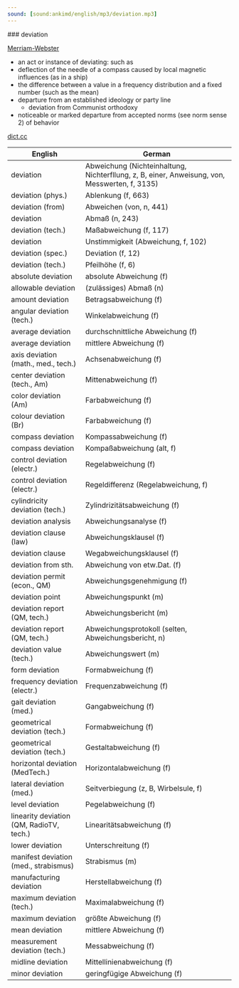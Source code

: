 ```yaml
---
sound: [sound:ankimd/english/mp3/deviation.mp3]
---
```


\### deviation

[Merriam-Webster](https://www.merriam-webster.com/dictionary/deviation)

- an act or instance of deviating: such as
- deflection of the needle of a compass caused by local magnetic influences (as in a ship)
- the difference between a value in a frequency distribution and a fixed number (such as the mean)
- departure from an established ideology or party line
    - deviation from Communist orthodoxy
- noticeable or marked departure from accepted norms (see norm sense 2) of behavior

[dict.cc](https://www.dict.cc/deviation)

| English        | German       |
| -------------- | ------------ |
| deviation | Abweichung (Nichteinhaltung, Nichterfllung, z, B, einer, Anweisung, von, Messwerten, f, 3135) |
| deviation (phys.) | Ablenkung (f, 663) |
| deviation (from) | Abweichen (von, n, 441) |
| deviation | Abmaß (n, 243) |
| deviation (tech.) | Maßabweichung (f, 117) |
| deviation | Unstimmigkeit (Abweichung, f, 102) |
| deviation (spec.) | Deviation (f, 12) |
| deviation (tech.) | Pfeilhöhe (f, 6) |
| absolute deviation | absolute Abweichung (f) |
| allowable deviation | (zulässiges) Abmaß (n) |
| amount deviation | Betragsabweichung (f) |
| angular deviation (tech.) | Winkelabweichung (f) |
| average deviation | durchschnittliche Abweichung (f) |
| average deviation | mittlere Abweichung (f) |
| axis deviation (math., med., tech.) | Achsenabweichung (f) |
| center deviation (tech., Am) | Mittenabweichung (f) |
| color deviation (Am) | Farbabweichung (f) |
| colour deviation (Br) | Farbabweichung (f) |
| compass deviation | Kompassabweichung (f) |
| compass deviation | Kompaßabweichung (alt, f) |
| control deviation (electr.) | Regelabweichung (f) |
| control deviation (electr.) | Regeldifferenz (Regelabweichung, f) |
| cylindricity deviation (tech.) | Zylindrizitätsabweichung (f) |
| deviation analysis | Abweichungsanalyse (f) |
| deviation clause (law) | Abweichungsklausel (f) |
| deviation clause | Wegabweichungsklausel (f) |
| deviation from sth. | Abweichung von etw.Dat. (f) |
| deviation permit (econ., QM) | Abweichungsgenehmigung (f) |
| deviation point | Abweichungspunkt (m) |
| deviation report (QM, tech.) | Abweichungsbericht (m) |
| deviation report (QM, tech.) | Abweichungsprotokoll (selten, Abweichungsbericht, n) |
| deviation value (tech.) | Abweichungswert (m) |
| form deviation | Formabweichung (f) |
| frequency deviation (electr.) | Frequenzabweichung (f) |
| gait deviation (med.) | Gangabweichung (f) |
| geometrical deviation (tech.) | Formabweichung (f) |
| geometrical deviation (tech.) | Gestaltabweichung (f) |
| horizontal deviation (MedTech.) | Horizontalabweichung (f) |
| lateral deviation (med.) | Seitverbiegung (z, B, Wirbelsule, f) |
| level deviation | Pegelabweichung (f) |
| linearity deviation (QM, RadioTV, tech.) | Linearitätsabweichung (f) |
| lower deviation | Unterschreitung (f) |
| manifest deviation (med., strabismus) | Strabismus (m) |
| manufacturing deviation | Herstellabweichung (f) |
| maximum deviation (tech.) | Maximalabweichung (f) |
| maximum deviation | größte Abweichung (f) |
| mean deviation | mittlere Abweichung (f) |
| measurement deviation (tech.) | Messabweichung (f) |
| midline deviation | Mittellinienabweichung (f) |
| minor deviation | geringfügige Abweichung (f) |

